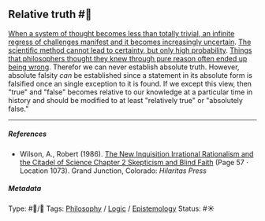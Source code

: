 ## Relative truth #🧠

[When a system of thought becomes less than totally trivial, an infinite regress of challenges manifest and it becomes increasingly uncertain](When%20a%20system%20of%20thought%20becomes%20less%20than%20totally%20trivial,%20an%20infinite%20regress%20of%20challenges%20manifest%20and%20it%20becomes%20increasingly%20uncertain.md). [The scientific method cannot lead to certainty, but only high probability](The%20scientific%20method%20cannot%20lead%20to%20certainty,%20but%20only%20high%20probability.md). [Things that philosophers thought they knew through pure reason often ended up being wrong](Things%20that%20philosophers%20thought%20they%20knew%20through%20pure%20reason%20often%20ended%20up%20being%20wrong.md). Therefor we can never establish absolute truth. However, absolute falsity *can* be established since a statement in its absolute form is falsified once an single exception to it is found. If we except this view, then "true" and "false" becomes relative to our knowledge at a particular time in history and should be modified to at least "relatively true" or "absolutely false."

---

##### References

* Wilson, A., Robert (1986). [The New Inquisition Irrational Rationalism and the Citadel of Science Chapter 2 Skepticism and Blind Faith](The%20New%20Inquisition%20Irrational%20Rationalism%20and%20the%20Citadel%20of%20Science%20Chapter%202%20Skepticism%20and%20Blind%20Faith.md) (Page 57 · Location 1073). Grand Junction, Colorado: *Hilaritas Press*

##### Metadata

Type: #🔵/🔵 
Tags: [Philosophy](Philosophy.md) / [Logic](Logic.md) / [Epistemology](Epistemology.md)
Status: #☀️ 
